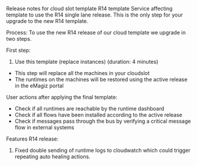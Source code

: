 Release notes for cloud slot template R14 template
Service affecting template to use the R14 single lane release. This is the only step for your upgrade to the new R14 template.

Process:
To use the new R14 release of our cloud template we upgrade in two steps.

First step:
1) Use this template (replace instances) (duration: 4 minutes)
- This step will replace all the machines in your cloudslot 
- The runtimes on the machines will be restored using the active release in the eMagiz portal
   
User actions after applying the final template:
- Check if all runtimes are reachable by the runtime dashboard
- Check if all flows have been installed according to the active release
- Check if messages pass through the bus by verifying a critical message flow in external systems

Features R14 release:
1) Fixed double sending of runtime logs to cloudwatch which could trigger repeating auto healing actions.